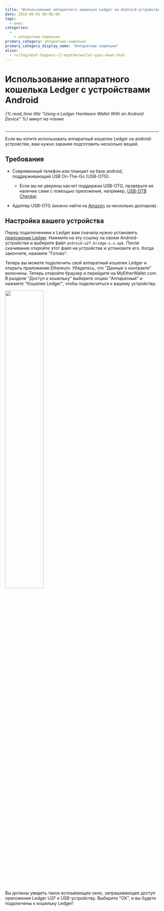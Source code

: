 ```yaml
---
title: "Использование аппаратного кошелька Ledger на Android-устройстве"
date: 2018-06-01 00:06:00
tags:
  - вниз
categories:
  - 
    - аппаратные-кошельки
primary_category: аппаратные-кошельки
primary_category_display_name: "Аппаратные кошельки"
alias:
  - ru/faq/what-happens-if-myetherwallet-goes-down.html
---
```


# **Использование аппаратного кошелька Ledger с устройствами Android**

###### {% read_time title "Using a Ledger Hardware Wallet With an Android Device" %} минут на чтение

* * *

Если вы хотите использовать аппаратный кошелек Ledger на android-устройстве, вам нужно заранее подготовить несколько вещей.

## **Требования**

-   Современный телефон или планшет на базе android, поддерживающий USB On-The-Go (USB-OTG).
    -   Если вы не уверены насчет поддержки USB-OTG, проверьте ее наличие сами с помощью приложения, например, [USB-OTB Checker](https://play.google.com/store/apps/details?id=com.faitaujapon.otg).

-   Адаптер USB-OTG (можно найти на [Amazon](https://www.amazon.com/s/ref=nb_sb_noss_2?url=search-alias%3Daps&field-keywords=usb+otg+adapter) за несколько долларов).

## **Настройка вашего устройства**

Перед подключением к Ledger вам сначала нужно установить [приложение Ledger](https://github.com/LedgerHQ/android-u2f-bridge/releases). Нажмите на эту ссылку на своем Android-устройстве и выберите файл `android-u2f-bridge-x.x.apk`. После скачивания откройте этот файл на устройстве и установите его. Когда закончите, нажмите "Готово".

Теперь вы можете подключить свой аппаратный кошелек Ledger и открыть приложение Ethereum. Убедитесь, что "Данные о контракте" включены. Теперь откройте браузер и перейдите на MyEtherWallet.com. В разделе "Доступ к кошельку" выберите опцию "Аппаратный" и нажмите "Кошелек Ledger", чтобы подключиться к вашему устройству.

<img src="/images/posts/hardware-wallets/ledger-hardware-wallet-using-with-android-01.png" width="50%" />

Вы должны увидеть такое всплывающее окно, запрашивающее доступ приложения Ledger U2F к USB-устройству. Выберите "ОК", и вы будете подключены к кошельку Ledger!

